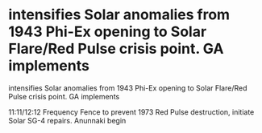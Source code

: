 # intensifies Solar anomalies from 1943 Phi-Ex opening to Solar Flare/Red Pulse crisis point. GA implements

intensifies Solar anomalies from 1943 Phi-Ex opening to Solar Flare/Red Pulse crisis point. GA implements

11:11/12:12 Frequency Fence to prevent 1973 Red Pulse destruction, initiate Solar SG-4 repairs. Anunnaki begin